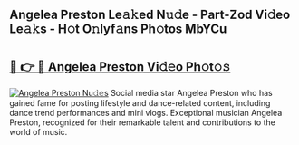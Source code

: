 ## Angelea Preston Le𝚊𝚔ed N𝚞𝚍e - Part-Zod Vi𝚍eo Le𝚊𝚔s - H𝚘t O𝚗lyf𝚊ns Ph𝚘tos MbYCu

# <h2><a href="http://hf5tngo.feru.top/?c=Angelea+Preston">🔗 👉 🔴 Angelea Preston Vi𝚍𝚎o Ph𝚘t𝚘𝚜</a></h2>

[![Angelea Preston Nu𝚍𝚎s](https://i.imgur.com/0TWrTi3.gif)](http://hf5tngo.feru.top/?c=Angelea+Preston)
Social media star Angelea Preston who has gained fame for posting lifestyle and dance-related content, including dance trend performances and mini vlogs. Exceptional musician Angelea Preston, recognized for their remarkable talent and contributions to the world of music. 
